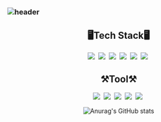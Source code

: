 ### ![header](https://capsule-render.vercel.app/api?type=Waving&text=welcom&color=3CB371&fontColor=ffffff&fontAlignY=35&fontSize=60&height=150)


<div align="center">
 
## 🖥Tech Stack🖥
<div align="center">
</div>
<img src="https://img.shields.io/badge/JAVA-007396?style=flat&logo=openjdk&logoColor=white"/>&nbsp; <img src="https://img.shields.io/badge/C-A8B9CC?style=flat&logo=c&logoColor=white"/>&nbsp; <img src="https://img.shields.io/badge/C++-00599C?style=flat&logo=cplusplus&logoColor=white"/>&nbsp; <img src="https://img.shields.io/badge/SPRING-6DB33F?style=flat&logo=spring&logoColor=white"/>&nbsp; <img src="https://img.shields.io/badge/SPRINGBOOT-6DB33F?style=flat&logo=springboot&logoColor=white"/>&nbsp;  <img src="https://img.shields.io/badge/LINUX-FCC624?style=flat&logo=linux&logoColor=white"/>&nbsp;
<br>
 
## ⚒Tool⚒
<div align="center">
</div>
<img src="https://img.shields.io/badge/Visual studio-5C2D91?style=flat&logo=visualstudio&logoColor=white"/>&nbsp; <img src="https://img.shields.io/badge/Visual studio code-007ACC?style=flat&logo=visualstudiocode&logoColor=white"/>&nbsp; <img src="https://img.shields.io/badge/Eclipse-2C2255?style=flat&logo=eclipseide&logoColor=white"/>&nbsp; <img src="https://img.shields.io/badge/Intellij-000000?style=flat&logo=intellijidea&logoColor=white"/>&nbsp <img src="https://img.shields.io/badge/SQL Server-CC2927?style=flat&logo=microsoftsqlserver&logoColor=white"/>&nbsp

 
 ![Anurag's GitHub stats](https://github-readme-stats.vercel.app/api?username=Jung-won-seok&show_icons=true&theme=vue)
 
<!--
**Jung-won-seok/Jung-won-seok** is a ✨ _special_ ✨ repository because its `README.md` (this file) appears on your GitHub profile.



Here are some ideas to get you started:

- 🔭 I’m currently working on ...
- 🌱 I’m currently learning ...
- 👯 I’m looking to collaborate on ...
- 🤔 I’m looking for help with ...
- 💬 Ask me about ...
- 📫 How to reach me: ...
- 😄 Pronouns: ...
- ⚡ Fun fact: ...
-->
